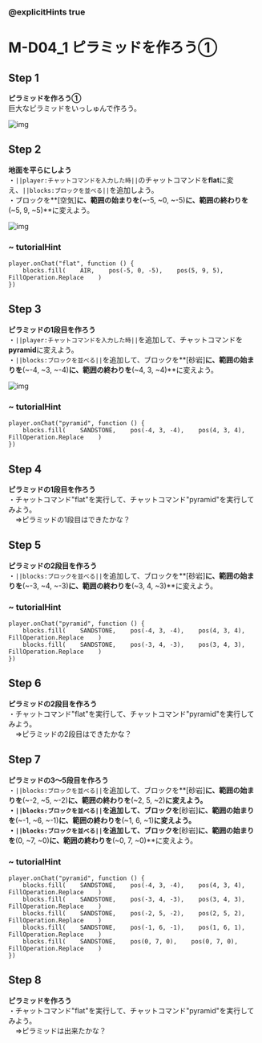 ### @explicitHints true

# M-D04_1 ピラミッドを作ろう①

## Step 1  
**ピラミッドを作ろう①**  
巨大なピラミッドをいっしゅんで作ろう。 
  
![img](https://teck89.xsrv.jp/MEE_tutorial/img/M-D04_1.png)


## Step 2  
**地面を平らにしよう**  
・``||player:チャットコマンドを入力した時||``のチャットコマンドを**flat**に変え、``||blocks:ブロックを並べる||``を追加しよう。  
・ブロックを**[空気]**に、範囲の始まりを**(~-5,  ~0, ~-5)**に、範囲の終わりを**(~5,  9, ~5)**に変えよう。

![img](https://teck89.xsrv.jp/MEE_tutorial/img/M-D04_1_1.png)

### ~ tutorialHint
```blocks
player.onChat("flat", function () {
    blocks.fill(    AIR,    pos(-5, 0, -5),    pos(5, 9, 5),    FillOperation.Replace    )
})
```

## Step 3
**ピラミッドの1段目を作ろう**  
・``||player:チャットコマンドを入力した時||``を追加して、チャットコマンドを**pyramid**に変えよう。  
・``||blocks:ブロックを並べる||``を追加して、ブロックを**[砂岩]**に、範囲の始まりを**(~-4,  ~3, ~-4)**に、範囲の終わりを**(~4,  3, ~4)**に変えよう。

![img](https://teck89.xsrv.jp/MEE_tutorial/img/M-D04_1_2.png)

### ~ tutorialHint
```blocks
player.onChat("pyramid", function () {
    blocks.fill(    SANDSTONE,    pos(-4, 3, -4),    pos(4, 3, 4),    FillOperation.Replace    )
})
```

## Step 4
**ピラミッドの1段目を作ろう**  
・チャットコマンド"flat"を実行して、チャットコマンド"pyramid"を実行してみよう。  
　⇒ピラミッドの1段目はできたかな？

## Step 5
**ピラミッドの2段目を作ろう**  
・``||blocks:ブロックを並べる||``を追加して、ブロックを**[砂岩]**に、範囲の始まりを**(~-3,  ~4, ~-3)**に、範囲の終わりを**(~3,  4, ~3)**に変えよう。 

### ~ tutorialHint
```blocks
player.onChat("pyramid", function () {
    blocks.fill(    SANDSTONE,    pos(-4, 3, -4),    pos(4, 3, 4),    FillOperation.Replace    )
    blocks.fill(    SANDSTONE,    pos(-3, 4, -3),    pos(3, 4, 3),    FillOperation.Replace    )
})
```

## Step 6
**ピラミッドの2段目を作ろう**  
・チャットコマンド"flat"を実行して、チャットコマンド"pyramid"を実行してみよう。  
　⇒ピラミッドの2段目はできたかな？

## Step 7
**ピラミッドの3～5段目を作ろう**  
・``||blocks:ブロックを並べる||``を追加して、ブロックを**[砂岩]**に、範囲の始まりを**(~-2,  ~5, ~-2)**に、範囲の終わりを**(~2,  5, ~2)**に変えよう。  
・``||blocks:ブロックを並べる||``を追加して、ブロックを**[砂岩]**に、範囲の始まりを**(~-1,  ~6, ~-1)**に、範囲の終わりを**(~1,  6, ~1)**に変えよう。  
・``||blocks:ブロックを並べる||``を追加して、ブロックを**[砂岩]**に、範囲の始まりを**(0,  ~7, ~0)**に、範囲の終わりを**(~0,  7, ~0)**に変えよう。  

### ~ tutorialHint
```blocks
player.onChat("pyramid", function () {
    blocks.fill(    SANDSTONE,    pos(-4, 3, -4),    pos(4, 3, 4),    FillOperation.Replace    )
    blocks.fill(    SANDSTONE,    pos(-3, 4, -3),    pos(3, 4, 3),    FillOperation.Replace    )
    blocks.fill(    SANDSTONE,    pos(-2, 5, -2),    pos(2, 5, 2),    FillOperation.Replace    )
    blocks.fill(    SANDSTONE,    pos(-1, 6, -1),    pos(1, 6, 1),    FillOperation.Replace    )
    blocks.fill(    SANDSTONE,    pos(0, 7, 0),    pos(0, 7, 0),    FillOperation.Replace    )
})
```

## Step 8
**ピラミッドを作ろう**  
・チャットコマンド"flat"を実行して、チャットコマンド"pyramid"を実行してみよう。  
　⇒ピラミッドは出来たかな？
